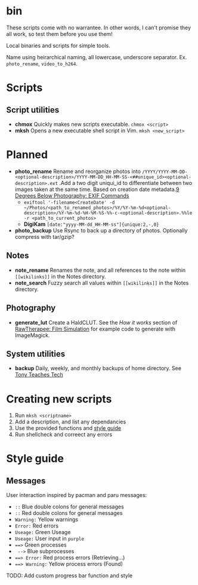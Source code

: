 # bin

These scripts come with no warrantee. In other words, I can't promise they all work, so test them before you use them!

Local binaries and scripts for simple tools.

Name using heirarchical naming, all lowercase, underscore separator. Ex. `photo_rename`, `video_to_h264`.

# Scripts

## Script utilities

- **chmox** Quickly makes new scripts executable. `chmox <script>`
- **mksh** Opens a new executable shell script in Vim. `mksh <new_script>`

# Planned

- **photo_rename** Rename and reorganize photos into `/YYYY/YYYY-MM-DD-<optional-description>/YYYY-MM-DD_HH-MM-SS-<##unique_id><optional-description>.ext` .Add a two digit uniqui_id to differentiate between two images taken at the same time. Based on creation date metadata.[9 Degrees Below Photography: EXIF Commands](https://ninedegreesbelow.com/photography/exiftool-commands.html)
  - `exiftool '-filename<CreateDate' -d ~/Photos/<path_to_renamed_photos>/%Y/%Y-%m-%d<optional-description>/%Y-%m-%d-%H-%M-%S-%%-c-<optional-description>.%%le -r <path_to_current_photos>`
  - **DigiKam** `[date:"yyyy-MM-dd_HH-MM-ss"]{unique:2,-,0}`
- **photo_backup** Use Rsync to back up a directory of photos. Optionally compress with tar/gzip?

## Notes

- **note_rename** Renames the note, and all references to the note within `[[wikilinks]]` in the Notes directory.
- **note_search** Fuzzy search all values within `[[wikilinks]]` in the Notes directory. 

## Photography

- **generate_lut** Create a HaldCLUT. See the *How it works* section of [RawTherapee: Film Simulation](https://rawpedia.rawtherapee.com/Film_Simulation) for example code to generate with ImageMagick.

## System utilities

- **backup** Daily, weekly, and monthly backups of home directory. See [Tony Teaches Tech](https://tonyteaches.tech/rsync-backup-tutorial/) 

# Creating new scripts

1. Run `mksh <scriptname>`
2. Add a description, and list any dependancies
3. Use the provided functions and [style guide](#style-guide)
4. Run shellcheck and correect any errors

# Style guide

## Messages

User interaction inspired by pacman and paru messages:

- `::` Blue double colons for general messages
- `::` Red double colons for general messages
- `Warning:` Yellow warnings
- `Error:` Red errors
- `Useage:` Green Useage
- `Useage:` User input in `purple`
- `==>` Green processes
- ` -->` Blue subprocesses
- `==> Error:` Red process errors (Retrieving...)
- `==> Warning:` Yellow process errors (Found)

TODO: Add custom progress bar function and style


